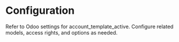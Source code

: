 # Configuration

Refer to Odoo settings for account_template_active. Configure related models, access rights, and options as needed.
